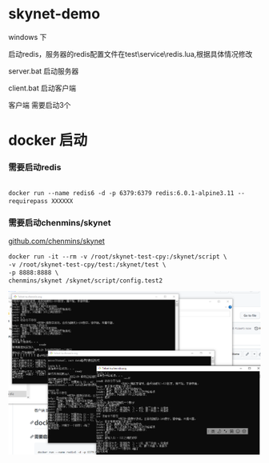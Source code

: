 # skynet-demo

windows 下

启动redis，服务器的redis配置文件在test\service\redis.lua,根据具体情况修改

server.bat 启动服务器

client.bat 启动客户端

客户端 需要启动3个


# docker 启动

### 需要启动redis
```

docker run --name redis6 -d -p 6379:6379 redis:6.0.1-alpine3.11 --requirepass XXXXXX

```

### 需要启动chenmins/skynet

 
[github.com/chenmins/skynet](https://github.com/chenmins/skynet/blob/docker/Dockerfile)

```
docker run -it --rm -v /root/skynet-test-cpy:/skynet/script \
-v /root/skynet-test-cpy/test:/skynet/test \
-p 8888:8888 \ 
chenmins/skynet /skynet/script/config.test2
```
![RUNOOB 图标](20221020195518.png)

